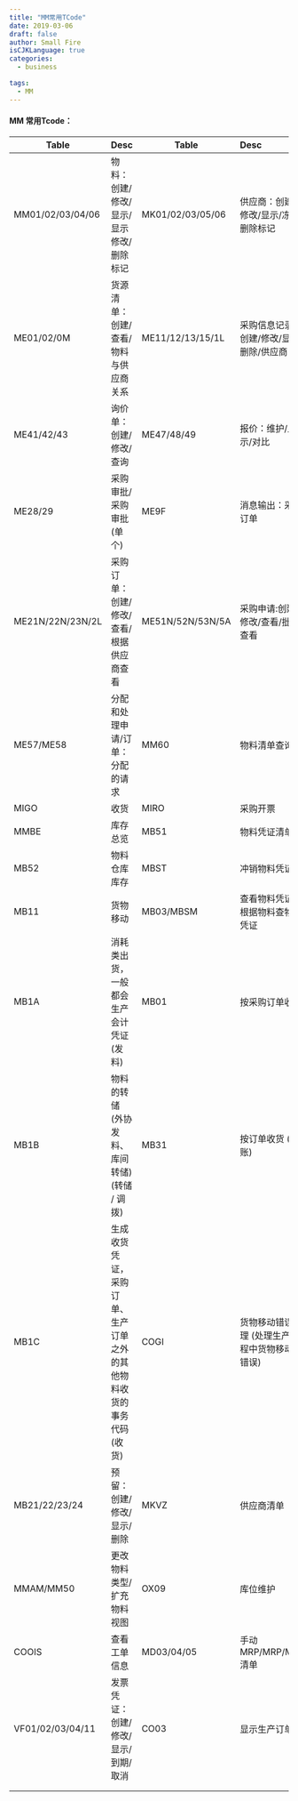 ```yaml
---
title: "MM常用TCode"
date: 2019-03-06
draft: false
author: Small Fire
isCJKLanguage: true
categories: 
  - business

tags: 
  - MM
---
```


#### MM 常用Tcode：

| Table            | Desc                                                         | Table            | Desc                                            |
| ---------------- | ------------------------------------------------------------ | ---------------- | :---------------------------------------------- |
| MM01/02/03/04/06 | 物料：创建/修改/显示/显示修改/删除标记                       | MK01/02/03/05/06 | 供应商：创建/修改/显示/冻结/删除标记            |
| ME01/02/0M       | 货源清单：创建/查看/物料与供应商关系                         | ME11/12/13/15/1L | 采购信息记录：创建/修改/显示/删除/供应商        |
| ME41/42/43       | 询价单：创建/修改/查询                                       | ME47/48/49       | 报价：维护/显示/对比                            |
| ME28/29          | 采购审批/采购审批(单个)                                      | ME9F             | 消息输出：采购订单                              |
| ME21N/22N/23N/2L | 采购订单：创建/修改/查看/根据供应商查看                      | ME51N/52N/53N/5A | 采购申请:创建/修改/查看/批量查看                |
| ME57/ME58        | 分配和处理申请/订单：分配的请求                              | MM60             | 物料清单查询                                    |
| MIGO             | 收货                                                         | MIRO             | 采购开票                                        |
| MMBE             | 库存总览                                                     | MB51             | 物料凭证清单                                    |
| MB52             | 物料仓库库存                                                 | MBST             | 冲销物料凭证                                    |
| MB11             | 货物移动                                                     | MB03/MBSM        | 查看物料凭证/根据物料查物料凭证                 |
| MB1A             | 消耗类出货，一般都会生产会计凭证(发料)                       | MB01             | 按采购订单收货                                  |
| MB1B             | 物料的转储 (外协发料、库间转储)(转储 / 调拨)                 | MB31             | 按订单收货 (过账)                               |
| MB1C             | 生成收货凭证，采购订单、生产订单之外的其他物料收货的事务代码 (收货) | COGI             | 货物移动错误处理 (处理生产过程中货物移动的错误) |
| MB21/22/23/24    | 预留：创建/修改/显示/删除                                    | MKVZ             | 供应商清单                                      |
| MMAM/MM50        | 更改物料类型/扩充物料视图                                    | OX09             | 库位维护                                        |
| COOIS            | 查看工单信息                                                 | MD03/04/05       | 手动 MRP/MRP/MRP清单                            |
| VF01/02/03/04/11 | 发票凭证：创建/修改/显示/到期/取消                           | CO03             | 显示生产订单                                    |
|                  |                                                              |                  |                                                 |
|                  |                                                              |                  |                                                 |